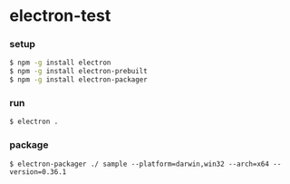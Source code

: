 electron-test
==============

### setup ###

```bash
$ npm -g install electron
$ npm -g install electron-prebuilt
$ npm -g install electron-packager
```

### run ###

```bash
$ electron . 
```

### package ###

```
$ electron-packager ./ sample --platform=darwin,win32 --arch=x64 --version=0.36.1
```

